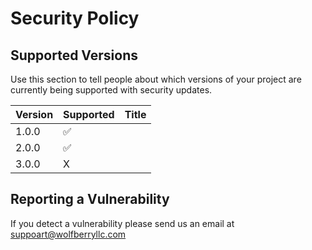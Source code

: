 # Security Policy

## Supported Versions

Use this section to tell people about which versions of your project are
currently being supported with security updates.

| Version | Supported          | Title   |
| ------- | ------------------ |---------|
| 1.0.0   | :white_check_mark: |     |
| 2.0.0   | :white_check_mark: | |
| 3.0.0   | X                  |            |

## Reporting a Vulnerability

If you detect a vulnerability please send us an email at suppoart@wolfberryllc.com
